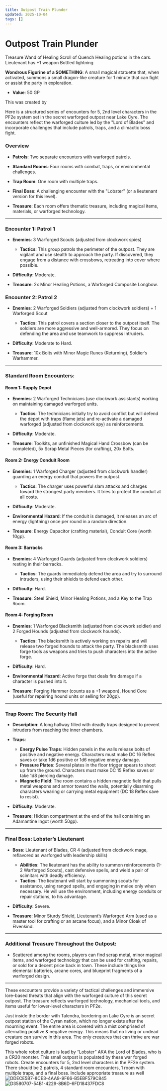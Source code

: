 ```yaml
---
title: Outpost Train Plunder
updated: 2025-10-04
tags: []
---
```


# Outpost Train Plunder

Treasure
Wand of Healing
Scroll of Quench
Healing potions in the cars.
Lieutenant has +1 weapon
Bottled lightning

**Wondrous Figurine of a SOMETHING**: A small magical statuette that, when activated, summons a small dragon-like creature for 1 minute that can fight or assist the party in exploration.

* **Value**: 50 GP

This was created by

Here is a structured series of encounters for 5, 2nd level characters in the PF2e system set in the secret warforged outpost near Lake Cyre. The encounters reflect the warforged culture led by the "Lord of Blades" and incorporate challenges that include patrols, traps, and a climactic boss fight.

### Overview

- **Patrols**: Two separate encounters with warforged patrols.

- **Standard Rooms**: Four rooms with combat, traps, or environmental challenges.

- **Trap Room**: One room with multiple traps.

- **Final Boss**: A challenging encounter with the "Lobster" (or a lieutenant version for this level).

- **Treasure**: Each room offers thematic treasure, including magical items, materials, or warforged technology.

---

### Encounter 1: Patrol 1

- **Enemies**: 3 Warforged Scouts (adjusted from clockwork spies)
  - **Tactics**: This group patrols the perimeter of the outpost. They are vigilant and use stealth to approach the party. If discovered, they engage from a distance with crossbows, retreating into cover where possible.

- **Difficulty**: Moderate.

- **Treasure**: 2x Minor Healing Potions, a Warforged Composite Longbow.

### Encounter 2: Patrol 2

- **Enemies**: 2 Warforged Soldiers (adjusted from clockwork soldiers) + 1 Warforged Scout
  - **Tactics**: This patrol covers a section closer to the outpost itself. The soldiers are more aggressive and well-armored. They focus on defending the area and use teamwork to suppress intruders.

- **Difficulty**: Moderate to Hard.

- **Treasure**: 10x Bolts with Minor Magic Runes (Returning), Soldier’s Warhammer.

---

### Standard Room Encounters:

#### Room 1: Supply Depot

- **Enemies**: 2 Warforged Technicians (use clockwork assistants) working on maintaining damaged warforged units.
  - **Tactics**: The technicians initially try to avoid conflict but will defend the depot with traps (flame jets) and re-activate a damaged warforged (adjusted from clockwork spy) as reinforcements.

- **Difficulty**: Moderate.

- **Treasure**: Toolkits, an unfinished Magical Hand Crossbow (can be completed), 5x Scrap Metal Pieces (for crafting), 20x Bolts.

#### Room 2: Energy Conduit Room

- **Enemies**: 1 Warforged Charger (adjusted from clockwork handler) guarding an energy conduit that powers the outpost.
  - **Tactics**: The charger uses powerful slam attacks and charges toward the strongest party members. It tries to protect the conduit at all costs.

- **Difficulty**: Moderate.

- **Environmental Hazard**: If the conduit is damaged, it releases an arc of energy (lightning) once per round in a random direction.

- **Treasure**: Energy Capacitor (crafting material), Conduit Core (worth 10gp).

#### Room 3: Barracks

- **Enemies**: 4 Warforged Guards (adjusted from clockwork soldiers) resting in their barracks.
  - **Tactics**: The guards immediately defend the area and try to surround intruders, using their shields to defend each other.

- **Difficulty**: Hard.

- **Treasure**: Steel Shield, Minor Healing Potions, and a Key to the Trap Room.

#### Room 4: Forging Room

- **Enemies**: 1 Warforged Blacksmith (adjusted from clockwork soldier) and 2 Forged Hounds (adjusted from clockwork hounds).
  - **Tactics**: The blacksmith is actively working on repairs and will release two forged hounds to attack the party. The blacksmith uses forge tools as weapons and tries to push characters into the active forge.

- **Difficulty**: Hard.

- **Environmental Hazard**: Active forge that deals fire damage if a character is pushed into it.

- **Treasure**: Forging Hammer (counts as a +1 weapon), Hound Core (useful for repairing hound units or selling for 20gp).

---

### Trap Room: The Security Hall

- **Description**: A long hallway filled with deadly traps designed to prevent intruders from reaching the inner chambers.

- **Traps**:
  - **Energy Pulse Traps**: Hidden panels in the walls release bolts of positive and negative energy. Characters must make DC 16 Reflex saves or take 1d6 positive or 1d6 negative energy damage.
  - **Pressure Plates**: Several plates in the floor trigger spears to shoot up from the ground. Characters must make DC 15 Reflex saves or take 1d8 piercing damage.
  - **Magnetic Field**: The room contains a hidden magnetic field that pulls metal weapons and armor toward the walls, potentially disarming characters wearing or carrying metal equipment (DC 18 Reflex save to resist).

- **Difficulty**: Moderate.

- **Treasure**: Hidden compartment at the end of the hall containing an Adamantine Ingot (worth 50gp).

---

### Final Boss: Lobster’s Lieutenant

- **Boss**: Lieutenant of Blades, CR 4 (adjusted from clockwork mage, reflavored as warforged with leadership skills)
  - **Abilities**: The lieutenant has the ability to summon reinforcements (1-2 Warforged Scouts), cast defensive spells, and wield a pair of scimitars with deadly efficiency.
  - **Tactics**: The lieutenant will start by summoning scouts for assistance, using ranged spells, and engaging in melee only when necessary. He will use the environment, including energy conduits or repair stations, to his advantage.

- **Difficulty**: Severe.

- **Treasure**: Minor Sturdy Shield, Lieutenant’s Warforged Arm (used as a master tool for crafting or an arcane focus), and a Minor Cloak of Elvenkind.

---

### Additional Treasure Throughout the Outpost:

- Scattered among the rooms, players can find scrap metal, minor magical items, and warforged technology that can be used for crafting, repairs, or sold for a decent price back in town. These include things like elemental batteries, arcane cores, and blueprint fragments of a warforged design.

---

These encounters provide a variety of tactical challenges and immersive lore-based threats that align with the warforged culture of this secret outpost. The treasure reflects warforged technology, mechanical tools, and items useful for lower-level characters in PF2e.

Just inside the border with Talendra, bordering on Lake Cyre is an secret outpost station of the Cyran nation, which no longer exists after the mourning event. The entire area is covered with a mist comprised of alternating positive & negative energy. This means that no living or undead creature can survive in this area. The only creatures that can thrive are war forged robots.

This whole robot culture is lead by “Lobster” AKA the Lord of Blades, who is a CR20 monster. This small outpost is populated by these war forged robots. Create encounters for 5, 2nd level characters in the PF2e system. There should be 2 patrols, 4 standard room encounters, 1 room with multiple traps, and a final boss. Include appropriate treasure as well
![DDECE5B7-8CE3-4AA9-9F66-B5EBF579C845](/assets/images/DDECE5B7-8CE3-4AA9-9F66-B5EBF579C845.jpg)
![D3580707-54B1-4229-8B6D-6FD18437FDC8](/assets/images/D3580707-54B1-4229-8B6D-6FD18437FDC8.jpg)
